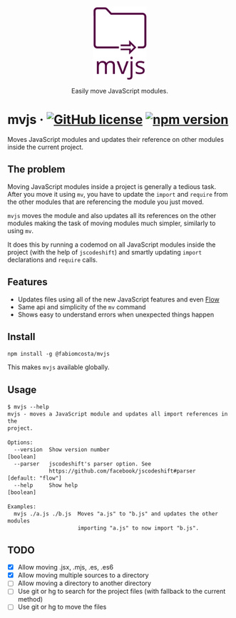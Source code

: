 <h3 align="center">
  <img align="center" src="assets/mvjs_logo.png" alt="mvjs logo" width="120" />
</h3>

<p align="center">
  Easily move JavaScript modules.
</p>

# mvjs &middot; [![GitHub license](https://img.shields.io/badge/license-MIT-blue.svg)](https://github.com/fabiomcosta/mvjs/blob/master/LICENSE) [![npm version](https://badge.fury.io/js/%40fabiomcosta%2Fmvjs.svg)](https://badge.fury.io/js/%40fabiomcosta%2Fmvjs)

Moves JavaScript modules and updates their reference on other modules inside the current project.

## The problem

Moving JavaScript modules inside a project is generally a tedious task.
After you move it using `mv`, you have to update the `import` and `require` from
the other modules that are referencing the module you just moved.

`mvjs` moves the module and also updates all its references on the other modules
making the task of moving modules much simpler, similarly to using `mv`.

It does this by running a codemod on all JavaScript modules inside the project
(with the help of `jscodeshift`) and smartly updating `import` declarations and
`require` calls.

## Features

* Updates files using all of the new JavaScript features and even [Flow](https://flow.org/)
* Same api and simplicity of the `mv` command
* Shows easy to understand errors when unexpected things happen

## Install

```
npm install -g @fabiomcosta/mvjs
```

This makes `mvjs` available globally.

## Usage

```text
$ mvjs --help
mvjs - moves a JavaScript module and updates all import references in the
project.

Options:
  --version  Show version number                                       [boolean]
  --parser   jscodeshift's parser option. See
             https://github.com/facebook/jscodeshift#parser    [default: "flow"]
  --help     Show help                                                 [boolean]

Examples:
  mvjs ./a.js ./b.js  Moves "a.js" to "b.js" and updates the other modules
                      importing "a.js" to now import "b.js".
```

## TODO

- [x] Allow moving .jsx, .mjs, .es, .es6
- [x] Allow moving multiple sources to a directory
- [ ] Allow moving a directory to another directory
- [ ] Use git or hg to search for the project files (with fallback to the current method)
- [ ] Use git or hg to move the files
